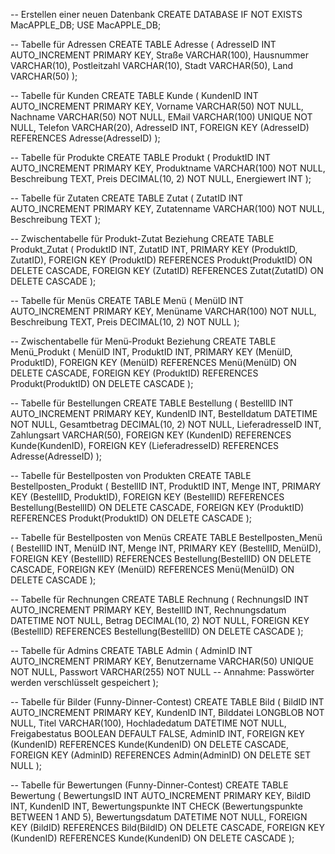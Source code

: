 -- Erstellen einer neuen Datenbank
CREATE DATABASE IF NOT EXISTS MacAPPLE_DB;
USE MacAPPLE_DB;

-- Tabelle für Adressen
CREATE TABLE Adresse (
    AdresseID INT AUTO_INCREMENT PRIMARY KEY,
    Straße VARCHAR(100),
    Hausnummer VARCHAR(10),
    Postleitzahl VARCHAR(10),
    Stadt VARCHAR(50),
    Land VARCHAR(50)
);

-- Tabelle für Kunden
CREATE TABLE Kunde (
    KundenID INT AUTO_INCREMENT PRIMARY KEY,
    Vorname VARCHAR(50) NOT NULL,
    Nachname VARCHAR(50) NOT NULL,
    EMail VARCHAR(100) UNIQUE NOT NULL,
    Telefon VARCHAR(20),
    AdresseID INT,
    FOREIGN KEY (AdresseID) REFERENCES Adresse(AdresseID)
);

-- Tabelle für Produkte
CREATE TABLE Produkt (
    ProduktID INT AUTO_INCREMENT PRIMARY KEY,
    Produktname VARCHAR(100) NOT NULL,
    Beschreibung TEXT,
    Preis DECIMAL(10, 2) NOT NULL,
    Energiewert INT
);

-- Tabelle für Zutaten
CREATE TABLE Zutat (
    ZutatID INT AUTO_INCREMENT PRIMARY KEY,
    Zutatenname VARCHAR(100) NOT NULL,
    Beschreibung TEXT
);

-- Zwischentabelle für Produkt-Zutat Beziehung
CREATE TABLE Produkt_Zutat (
    ProduktID INT,
    ZutatID INT,
    PRIMARY KEY (ProduktID, ZutatID),
    FOREIGN KEY (ProduktID) REFERENCES Produkt(ProduktID) ON DELETE CASCADE,
    FOREIGN KEY (ZutatID) REFERENCES Zutat(ZutatID) ON DELETE CASCADE
);

-- Tabelle für Menüs
CREATE TABLE Menü (
    MenüID INT AUTO_INCREMENT PRIMARY KEY,
    Menüname VARCHAR(100) NOT NULL,
    Beschreibung TEXT,
    Preis DECIMAL(10, 2) NOT NULL
);

-- Zwischentabelle für Menü-Produkt Beziehung
CREATE TABLE Menü_Produkt (
    MenüID INT,
    ProduktID INT,
    PRIMARY KEY (MenüID, ProduktID),
    FOREIGN KEY (MenüID) REFERENCES Menü(MenüID) ON DELETE CASCADE,
    FOREIGN KEY (ProduktID) REFERENCES Produkt(ProduktID) ON DELETE CASCADE
);

-- Tabelle für Bestellungen
CREATE TABLE Bestellung (
    BestellID INT AUTO_INCREMENT PRIMARY KEY,
    KundenID INT,
    Bestelldatum DATETIME NOT NULL,
    Gesamtbetrag DECIMAL(10, 2) NOT NULL,
    LieferadresseID INT,
    Zahlungsart VARCHAR(50),
    FOREIGN KEY (KundenID) REFERENCES Kunde(KundenID),
    FOREIGN KEY (LieferadresseID) REFERENCES Adresse(AdresseID)
);

-- Tabelle für Bestellposten von Produkten
CREATE TABLE Bestellposten_Produkt (
    BestellID INT,
    ProduktID INT,
    Menge INT,
    PRIMARY KEY (BestellID, ProduktID),
    FOREIGN KEY (BestellID) REFERENCES Bestellung(BestellID) ON DELETE CASCADE,
    FOREIGN KEY (ProduktID) REFERENCES Produkt(ProduktID) ON DELETE CASCADE
);

-- Tabelle für Bestellposten von Menüs
CREATE TABLE Bestellposten_Menü (
    BestellID INT,
    MenüID INT,
    Menge INT,
    PRIMARY KEY (BestellID, MenüID),
    FOREIGN KEY (BestellID) REFERENCES Bestellung(BestellID) ON DELETE CASCADE,
    FOREIGN KEY (MenüID) REFERENCES Menü(MenüID) ON DELETE CASCADE
);

-- Tabelle für Rechnungen
CREATE TABLE Rechnung (
    RechnungsID INT AUTO_INCREMENT PRIMARY KEY,
    BestellID INT,
    Rechnungsdatum DATETIME NOT NULL,
    Betrag DECIMAL(10, 2) NOT NULL,
    FOREIGN KEY (BestellID) REFERENCES Bestellung(BestellID) ON DELETE CASCADE
);

-- Tabelle für Admins
CREATE TABLE Admin (
    AdminID INT AUTO_INCREMENT PRIMARY KEY,
    Benutzername VARCHAR(50) UNIQUE NOT NULL,
    Passwort VARCHAR(255) NOT NULL -- Annahme: Passwörter werden verschlüsselt gespeichert
);

-- Tabelle für Bilder (Funny-Dinner-Contest)
CREATE TABLE Bild (
    BildID INT AUTO_INCREMENT PRIMARY KEY,
    KundenID INT,
    Bilddatei LONGBLOB NOT NULL,
    Titel VARCHAR(100),
    Hochladedatum DATETIME NOT NULL,
    Freigabestatus BOOLEAN DEFAULT FALSE,
    AdminID INT,
    FOREIGN KEY (KundenID) REFERENCES Kunde(KundenID) ON DELETE CASCADE,
    FOREIGN KEY (AdminID) REFERENCES Admin(AdminID) ON DELETE SET NULL
);

-- Tabelle für Bewertungen (Funny-Dinner-Contest)
CREATE TABLE Bewertung (
    BewertungsID INT AUTO_INCREMENT PRIMARY KEY,
    BildID INT,
    KundenID INT,
    Bewertungspunkte INT CHECK (Bewertungspunkte BETWEEN 1 AND 5),
    Bewertungsdatum DATETIME NOT NULL,
    FOREIGN KEY (BildID) REFERENCES Bild(BildID) ON DELETE CASCADE,
    FOREIGN KEY (KundenID) REFERENCES Kunde(KundenID) ON DELETE CASCADE
);
